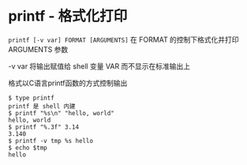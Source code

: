 # printf - 格式化打印

`printf [-v var] FORMAT [ARGUMENTS]` 在 FORMAT 的控制下格式化并打印 ARGUMENTS 参数

-v var	将输出赋值给 shell 变量 VAR 而不显示在标准输出上

格式以C语言printf函数的方式控制输出

```shell
$ type printf 
printf 是 shell 内建
$ printf "%s\n" "hello, world"
hello, world
$ printf "%.3f" 3.14
3.140
$ printf -v tmp %s hello
$ echo $tmp
hello
```
